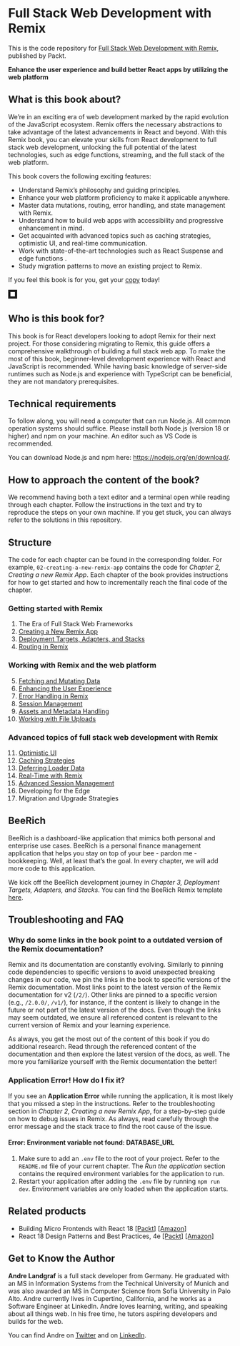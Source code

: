 # Full Stack Web Development with Remix

<a href="https://www.packtpub.com/product/full-stack-web-development-with-remix/9781801075299"><img src="https://content.packt.com/B17399/cover_image_small.jpg" alt="" height="256px" align="right"></a>

This is the code repository for [Full Stack Web Development with Remix](https://www.packtpub.com/product/full-stack-web-development-with-remix/9781801075299), published by Packt.

**Enhance the user experience and build better React apps by utilizing the web platform**

## What is this book about?

We’re in an exciting era of web development marked by the rapid evolution of the JavaScript ecosystem. Remix offers the necessary abstractions to take advantage of the latest advancements in React and beyond. With this Remix book, you can elevate your skills from React development to full stack web development, unlocking the full potential of the latest technologies, such as edge functions, streaming, and the full stack of the web platform.

This book covers the following exciting features:

* Understand Remix’s philosophy and guiding principles.
* Enhance your web platform proficiency to make it applicable anywhere.
* Master data mutations, routing, error handling, and state management with Remix.
* Understand how to build web apps with accessibility and progressive enhancement in mind.
* Get acquainted with advanced topics such as caching strategies, optimistic UI, and real-time communication.
* Work with state-of-the-art technologies such as React Suspense and edge functions .
* Study migration patterns to move an existing project to Remix.

If you feel this book is for you, get your [copy](https://www.amazon.com/dp/1801075298) today!

<a href="https://www.packtpub.com/?utm_source=github&utm_medium=banner&utm_campaign=GitHubBanner"><img src="https://raw.githubusercontent.com/PacktPublishing/GitHub/master/GitHub.png" 
alt="https://www.packtpub.com/" border="5" /></a>

## Who is this book for?

This book is for React developers looking to adopt Remix for their next project. For those considering migrating to Remix, this guide offers a comprehensive walkthrough of building a full stack web app. To make the most of this book, beginner-level development experience with React and JavaScript is recommended. While having basic knowledge of server-side runtimes such as Node.js and experience with TypeScript can be beneficial, they are not mandatory prerequisites.

## Technical requirements

To follow along, you will need a computer that can run Node.js. All common operation systems should suffice. Please install both Node.js (version 18 or higher) and npm on your machine. An editor such as VS Code is recommended.

You can download Node.js and npm here: https://nodejs.org/en/download/.

## How to approach the content of the book?

We recommend having both a text editor and a terminal open while reading through each chapter. Follow the instructions in the text and try to reproduce the steps on your own machine. If you get stuck, you can always refer to the solutions in this repository.

## Structure

The code for each chapter can be found in the corresponding folder. For example, `02-creating-a-new-remix-app` contains the code for _Chapter 2, Creating a new Remix App_. Each chapter of the book provides instructions for how to get started and how to incrementally reach the final code of the chapter.

### Getting started with Remix

1. The Era of Full Stack Web Frameworks
2.  [Creating a New Remix App](02-creating-a-new-remix-app)
3.  [Deployment Targets, Adapters, and Stacks](03-deployment-targets-adapters-and-stacks)
4.  [Routing in Remix](04-routing-in-remix/)

### Working with Remix and the web platform

5.  [Fetching and Mutating Data](05-fetching-and-mutating-data/)
6.  [Enhancing the User Experience](06-enhancing-the-user-experience/)
7.  [Error Handling in Remix](07-error-handling-in-remix/)
8.  [Session Management](08-session-management/)
9.  [Assets and Metadata Handling](09-assets-and-meta-data-handling/)
10. [Working with File Uploads](10-working-with-file-uploads/)

### Advanced topics of full stack web development with Remix

11. [Optimistic UI](11-optimistic-ui/)
12. [Caching Strategies](12-caching-strategies/)
13. [Deferring Loader Data](13-deferring-loader-data/)
14. [Real-Time with Remix](14-real-time-with-remix/)
15. [Advanced Session Management](15-advanced-session-management)
16. Developing for the Edge
17. Migration and Upgrade Strategies

## BeeRich

BeeRich is a dashboard-like application that mimics both personal and enterprise use cases. BeeRich is a personal finance management application that helps you stay on top of your bee - pardon me - bookkeeping. Well, at least that’s the goal. In every chapter, we will add more code to this application.

We kick off the BeeRich development journey in _Chapter 3, Deployment Targets, Adapters, and Stacks_. You can find the BeeRich Remix template [here](/03-deployment-targets-adapters-and-stacks/bee-rich/).

## Troubleshooting and FAQ

### Why do some links in the book point to a outdated version of the Remix documentation?

Remix and its documentation are constantly evolving. Similarly to pinning code dependencies to specific versions to avoid unexpected breaking changes in our code, we pin the links in the book to specific versions of the Remix documentation. Most links point to the latest version of the Remix documentation for v2 (`/2/`). Other links are pinned to a specific version (e.g., `/2.0.0/`, `/v1/`), for instance, if the content is likely to change in the future or not part of the latest version of the docs. Even though the links may seem outdated, we ensure all referenced content is relevant to the current version of Remix and your learning experience.

As always, you get the most out of the content of this book if you do additional research. Read through the referenced content of the documentation and then explore the latest version of the docs, as well. The more you familiarize yourself with the Remix documentation the better!

### Application Error! How do I fix it?

If you see an **Application Error** while running the application, it is most likely that you missed a step in the instructions. Refer to the troubleshooting section in _Chapter 2, Creating a new Remix App_, for a step-by-step guide on how to debug issues in Remix. As always, read carefully through the error message and the stack trace to find the root cause of the issue.

#### Error: Environment variable not found: DATABASE_URL

1. Make sure to add an `.env` file to the root of your project. Refer to the `README.md` file of your current chapter. The _Run the application_ section contains the required environment variables for the application to run.
2. Restart your application after adding the `.env` file by running `npm run dev`. Environment variables are only loaded when the application starts.

## Related products <Other books you may enjoy>

* Building Micro Frontends with React 18 [[Packt]](https://www.packtpub.com/product/building-micro-frontends-with-react-18/9781804610961) [[Amazon]](https://www.amazon.com/dp/1804610968)
* React 18 Design Patterns and Best Practices, 4e [[Packt]](https://www.packtpub.com/product/react-18-design-patterns-and-best-practices-fourth-edition/9781803233109) [[Amazon]](https://www.amazon.com/dp/1803233109)

## Get to Know the Author

**Andre Landgraf** is a full stack developer from Germany. He graduated with an MS in Information Systems from the Technical University of Munich and was also awarded an MS in Computer Science from Sofia University in Palo Alto. Andre currently lives in Cupertino, California, and he works as a Software Engineer at LinkedIn. Andre loves learning, writing, and speaking about all things web. In his free time, he tutors aspiring developers and builds for the web.

You can find Andre on [Twitter](https://twitter.com/AndreLandgraf94) and on [LinkedIn](https://www.linkedin.com/in/andre-landgraf/).

